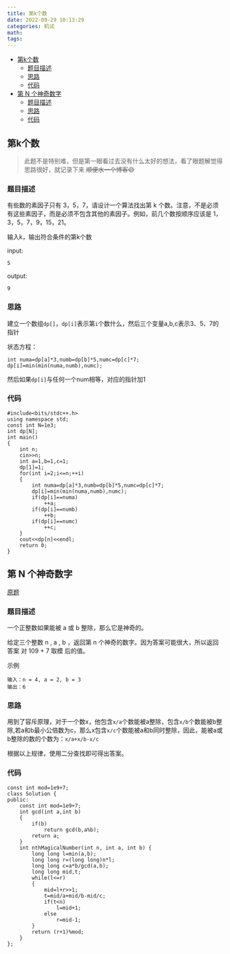 ```yaml
---
title: 第k个数
date: 2022-09-29 10:13:29
categories: 机试
math:
tags:
---
```

<!-- TOC -->

- [第k个数](#第k个数)
    - [题目描述](#题目描述)
    - [思路](#思路)
    - [代码](#代码)
- [第 N 个神奇数字](#第-n-个神奇数字)
    - [题目描述](#题目描述-1)
    - [思路](#思路-1)
    - [代码](#代码-1)

<!-- /TOC -->
## 第k个数

>此题不是特别难，但是第一眼看过去没有什么太好的想法，看了眼题解觉得思路很好，就记录下来 
~~顺便水一个博客:smile:~~

### 题目描述

有些数的素因子只有 3，5，7，请设计一个算法找出第 k 个数。注意，不是必须有这些素因子，而是必须不包含其他的素因子。例如，前几个数按顺序应该是 1，3，5，7，9，15，21。

输入k，输出符合条件的第k个数

input:
```
5
```
output:
```
9
```
### 思路

建立一个数组`dp[]`，`dp[i]`表示第`i`个数什么，然后三个变量a,b,c表示3、5、7的指针

状态方程：
```
int numa=dp[a]*3,numb=dp[b]*5,numc=dp[c]*7;
dp[i]=min(min(numa,numb),numc);
```
然后如果`dp[i]`与任何一个num相等，对应的指针加1

### 代码
```
#include<bits/stdc++.h>
using namespace std;
const int N=1e3;
int dp[N];
int main()
{
	int n;
	cin>>n;
	int a=1,b=1,c=1;
	dp[1]=1;
	for(int i=2;i<=n;++i)
	{
		int numa=dp[a]*3,numb=dp[b]*5,numc=dp[c]*7;
		dp[i]=min(min(numa,numb),numc);
		if(dp[i]==numa)
			++a;
		if(dp[i]==numb)
			++b;
		if(dp[i]==numc)
			++c;	
	}
	cout<<dp[n]<<endl;
	return 0;
}
```
## 第 N 个神奇数字

[原题](https://leetcode.cn/problems/nth-magical-number/description/)

### 题目描述

一个正整数如果能被 a 或 b 整除，那么它是神奇的。

给定三个整数 n , a , b ，返回第 n 个神奇的数字。因为答案可能很大，所以返回答案 对 109 + 7 取模 后的值。

示例
```
输入：n = 4, a = 2, b = 3
输出：6
```

### 思路

用到了容斥原理，对于一个数x，他包含`x/a`个数能被a整除，包含`x/b`个数能被b整除,若a和b最小公倍数为c，那么x包含`x/c`个数能被a和b同时整除，因此，能被a或b整除的数的个数为：`x/a+x/b-x/c`

根据以上规律，使用二分查找即可得出答案。

### 代码
```
const int mod=1e9+7;
class Solution {
public:
    const int mod=1e9+7;
    int gcd(int a,int b)
    {
        if(b)
            return gcd(b,a%b);
        return a;
    }
    int nthMagicalNumber(int n, int a, int b) {
        long long l=min(a,b);
        long long r=(long long)n*l;
        long long c=a*b/gcd(a,b);
        long long mid,t;
        while(l<=r)
        {
            mid=l+r>>1;
            t=mid/a+mid/b-mid/c;
            if(t<n)
                l=mid+1;
            else
                r=mid-1;
        }
        return (r+1)%mod;
    }
};
```

